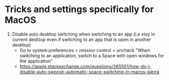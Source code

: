 # Tricks and settings specifically for MacOS

1. Disable auto desktop switching when switching to an app (i.e stay in current desktop even if switching to an app that is open in another desktop)
	* Go to system preferences > mission control > uncheck "When switching to an application, switch to a Space with open windows for the application"
	* https://apple.stackexchange.com/questions/265501/how-do-i-disable-auto-swoosh-automatic-space-switching-in-macos-sierra
